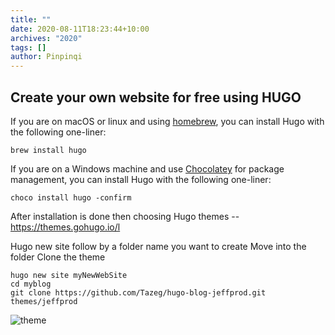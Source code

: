 ```yaml
---
title: ""
date: 2020-08-11T18:23:44+10:00
archives: "2020"
tags: []
author: Pinpinqi
---
```



## Create your own website for free using HUGO 

If you are on macOS or linux and using [homebrew](https://brew.sh/), you can install Hugo with the following one-liner:

```
brew install hugo

```

If you are on a Windows machine and use [Chocolatey](https://chocolatey.org/install) for package management, you can install Hugo with the following one-liner:

```
choco install hugo -confirm

```

After installation is done then choosing Hugo themes -- https://themes.gohugo.io/l

Hugo new site follow by a folder name you want to create
Move into the folder 
Clone the theme 

```
hugo new site myNewWebSite
cd myblog
git clone https://github.com/Tazeg/hugo-blog-jeffprod.git themes/jeffprod

```
![theme](/img/hugo-theme.PNG)



